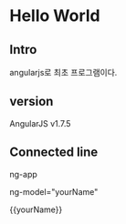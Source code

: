 # Hello World

## Intro

angularjs로 최초 프로그램이다.

## version

AngularJS v1.7.5

## Connected line

ng-app

ng-model="yourName"

{{yourName}}

